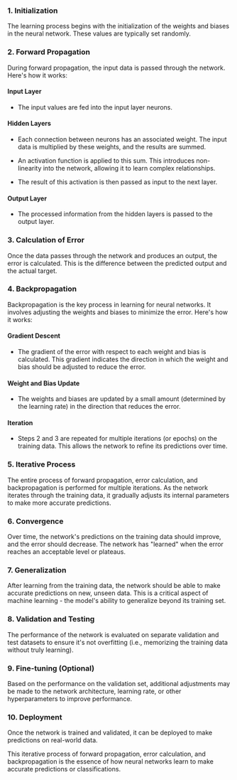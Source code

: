 
### 1. **Initialization**

The learning process begins with the initialization of the weights and biases in the neural network. These values are typically set randomly. 

### 2. **Forward Propagation**

During forward propagation, the input data is passed through the network. Here's how it works:

#### Input Layer
- The input values are fed into the input layer neurons.

#### Hidden Layers
- Each connection between neurons has an associated weight. The input data is multiplied by these weights, and the results are summed.

- An activation function is applied to this sum. This introduces non-linearity into the network, allowing it to learn complex relationships.

- The result of this activation is then passed as input to the next layer.

#### Output Layer
- The processed information from the hidden layers is passed to the output layer.

### 3. **Calculation of Error**

Once the data passes through the network and produces an output, the error is calculated. This is the difference between the predicted output and the actual target.

### 4. **Backpropagation**

Backpropagation is the key process in learning for neural networks. It involves adjusting the weights and biases to minimize the error. Here's how it works:

#### Gradient Descent
- The gradient of the error with respect to each weight and bias is calculated. This gradient indicates the direction in which the weight and bias should be adjusted to reduce the error.

#### Weight and Bias Update
- The weights and biases are updated by a small amount (determined by the learning rate) in the direction that reduces the error.

#### Iteration
- Steps 2 and 3 are repeated for multiple iterations (or epochs) on the training data. This allows the network to refine its predictions over time.

### 5. **Iterative Process**

The entire process of forward propagation, error calculation, and backpropagation is performed for multiple iterations. As the network iterates through the training data, it gradually adjusts its internal parameters to make more accurate predictions.

### 6. **Convergence**

Over time, the network's predictions on the training data should improve, and the error should decrease. The network has "learned" when the error reaches an acceptable level or plateaus.

### 7. **Generalization**

After learning from the training data, the network should be able to make accurate predictions on new, unseen data. This is a critical aspect of machine learning - the model's ability to generalize beyond its training set.

### 8. **Validation and Testing**

The performance of the network is evaluated on separate validation and test datasets to ensure it's not overfitting (i.e., memorizing the training data without truly learning).

### 9. **Fine-tuning (Optional)**

Based on the performance on the validation set, additional adjustments may be made to the network architecture, learning rate, or other hyperparameters to improve performance.

### 10. **Deployment**

Once the network is trained and validated, it can be deployed to make predictions on real-world data.

This iterative process of forward propagation, error calculation, and backpropagation is the essence of how neural networks learn to make accurate predictions or classifications.
